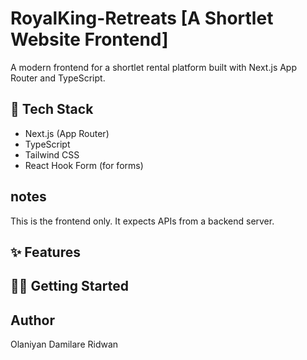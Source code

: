 # RoyalKing-Retreats [A Shortlet Website Frontend]

A modern frontend for a shortlet rental platform built with Next.js App Router and TypeScript.

## 🔧 Tech Stack
- Next.js (App Router)
- TypeScript
- Tailwind CSS 
- React Hook Form (for forms)

## notes

This is the frontend only. It expects APIs from a backend server.

## ✨ Features

## 🧑‍💻 Getting Started

##  Author

Olaniyan Damilare Ridwan